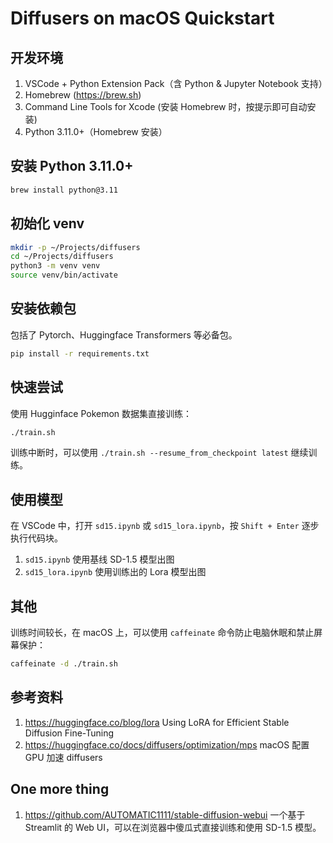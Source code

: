 Diffusers on macOS Quickstart
====

开发环境
----
1. VSCode + Python Extension Pack（含 Python & Jupyter Notebook 支持）
2. Homebrew (https://brew.sh)
3. Command Line Tools for Xcode (安装 Homebrew 时，按提示即可自动安装)
4. Python 3.11.0+（Homebrew 安装）

安装 Python 3.11.0+
----
```bash
brew install python@3.11
```

初始化 venv
----
```bash
mkdir -p ~/Projects/diffusers
cd ~/Projects/diffusers
python3 -m venv venv
source venv/bin/activate
```

安装依赖包
----
包括了 Pytorch、Huggingface Transformers 等必备包。

```bash
pip install -r requirements.txt
```

快速尝试
----
使用 Hugginface Pokemon 数据集直接训练：

```bash
./train.sh
```

训练中断时，可以使用 `./train.sh --resume_from_checkpoint latest` 继续训练。

使用模型
----
在 VSCode 中，打开 `sd15.ipynb` 或 `sd15_lora.ipynb`，按 `Shift + Enter` 逐步执行代码块。

1. `sd15.ipynb` 使用基线 SD-1.5 模型出图
2. `sd15_lora.ipynb` 使用训练出的 Lora 模型出图

其他
----
训练时间较长，在 macOS 上，可以使用 `caffeinate` 命令防止电脑休眠和禁止屏幕保护：

```bash
caffeinate -d ./train.sh
```

参考资料
----
1. https://huggingface.co/blog/lora Using LoRA for Efficient Stable Diffusion Fine-Tuning
2. https://huggingface.co/docs/diffusers/optimization/mps macOS 配置 GPU 加速 diffusers

One more thing
----
1. https://github.com/AUTOMATIC1111/stable-diffusion-webui 一个基于 Streamlit 的 Web UI，可以在浏览器中傻瓜式直接训练和使用 SD-1.5 模型。
